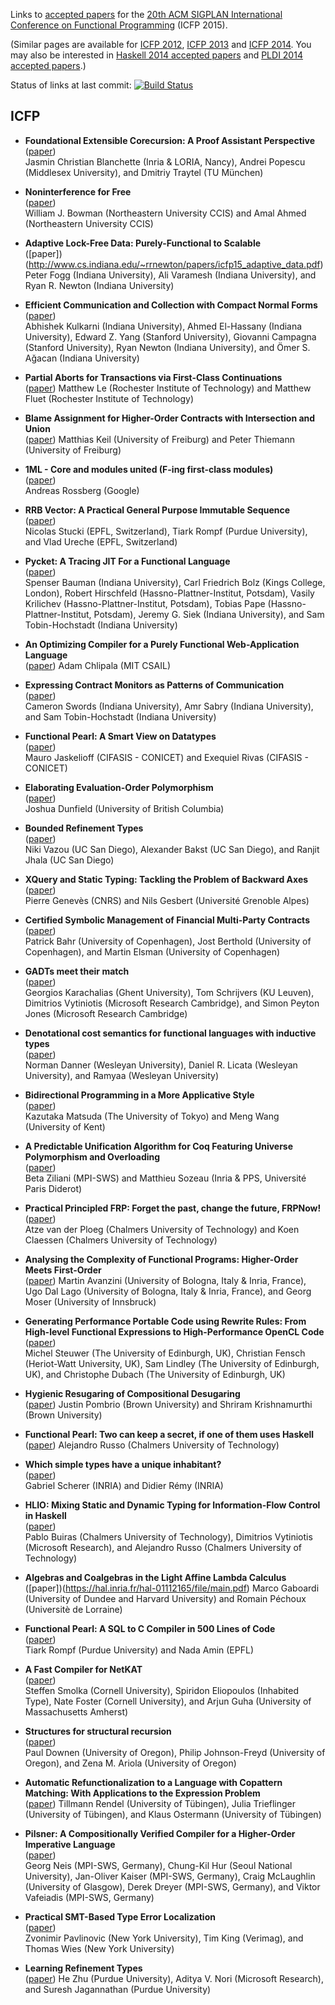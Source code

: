 Links to [accepted papers][icfp15-accepted] for the [20th ACM SIGPLAN International Conference on Functional Programming][icfp15] (ICFP 2015).

[icfp15]: http://icfpconference.org/icfp2015/
[icfp15-accepted]: http://icfpconference.org/icfp2015/accepted.html

(Similar pages are available for [ICFP 2012][icfp12], [ICFP 2013][icfp13] and [ICFP 2014][icfp14].  You may also be interested in [Haskell 2014 accepted papers][haskell2014-accepted] and [PLDI 2014 accepted papers][pldi2014-accepted].)

Status of links at last commit: [![Build Status](https://travis-ci.org/mpickering/icfp2015-papers.svg)](https://travis-ci.org/mpickering/icfp2015-papers)

[icfp12]: https://github.com/technogeeky/icfp12-paper-links
[icfp13]: https://github.com/gasche/icfp2013-papers
[icfp14]: https://github.com/yallop/icfp2014-papers
[haskell2014-accepted]: https://github.com/yallop/haskell2014-papers
[pldi2014-accepted]: https://github.com/yallop/pldi2014-papers

## ICFP

* **Foundational Extensible Corecursion: A Proof Assistant Perspective**  
   ([paper](http://www21.in.tum.de/~blanchet/fouco.pdf))  
   Jasmin Christian Blanchette (Inria & LORIA, Nancy), Andrei Popescu
   (Middlesex University), and Dmitriy Traytel (TU München)

* **Noninterference for Free**  
   ([paper](https://www.williamjbowman.com/resources/nonintforfree.pdf))  
   William J. Bowman (Northeastern University CCIS) and Amal Ahmed
   (Northeastern University CCIS)

* **Adaptive Lock-Free Data: Purely-Functional to Scalable**  
   ([paper])(http://www.cs.indiana.edu/~rrnewton/papers/icfp15_adaptive_data.pdf) 
   Peter Fogg (Indiana University), Ali Varamesh (Indiana University),
   and Ryan R. Newton (Indiana University)

* **Efficient Communication and Collection with Compact Normal Forms**  
   ([paper](http://ezyang.com/papers/ezyang15-cnf.pdf))  
   Abhishek Kulkarni (Indiana University), Ahmed El-Hassany (Indiana
   University), Edward Z. Yang (Stanford University), Giovanni Campagna
   (Stanford University), Ryan Newton (Indiana University), and Ömer S.
   Ağacan (Indiana University)

* **Partial Aborts for Transactions via First-Class Continuations**  
   ([paper](http://www.cs.rit.edu/~ml9951/icfp15.pdf))
   Matthew Le (Rochester Institute of Technology) and Matthew Fluet
   (Rochester Institute of Technology)

* **Blame Assignment for Higher-Order Contracts with Intersection and Union**  
   ([paper](http://www2.informatik.uni-freiburg.de/~keilr/papers/icfp2015-blame.pdf))
   Matthias Keil (University of Freiburg) and Peter Thiemann
   (University of Freiburg)

* **1ML - Core and modules united (F-ing first-class modules)**  
   ([paper](https://www.mpi-sws.org/~rossberg/papers/Rossberg%20-%201ML%20--%20Core%20and%20modules%20united%20[Draft].pdf))  
   Andreas Rossberg (Google)

* **RRB Vector: A Practical General Purpose Immutable Sequence**  
   ([paper](http://infoscience.epfl.ch/record/213452/files/rrbvector.pdf))  
   Nicolas Stucki (EPFL, Switzerland), Tiark Rompf (Purdue University),
   and Vlad Ureche (EPFL, Switzerland)

* **Pycket: A Tracing JIT For a Functional Language**  
   ([paper](http://homes.soic.indiana.edu/samth/pycket-draft.pdf))  
   Spenser Bauman (Indiana University), Carl Friedrich Bolz (Kings
   College, London), Robert Hirschfeld (Hassno-Plattner-Institut,
   Potsdam), Vasily Krilichev (Hassno-Plattner-Institut, Potsdam),
   Tobias Pape (Hassno-Plattner-Institut, Potsdam), Jeremy G. Siek
   (Indiana University), and Sam Tobin-Hochstadt (Indiana University)

* **An Optimizing Compiler for a Purely Functional Web-Application Language**  
   ([paper](http://adam.chlipala.net/papers/UrWebICFP15/UrWebICFP15.pdf))
   Adam Chlipala (MIT CSAIL)

* **Expressing Contract Monitors as Patterns of Communication**  
   ([paper](http://www.cswords.com/paper/mon.strats.pdf))  
   Cameron Swords (Indiana University), Amr Sabry (Indiana University),
   and Sam Tobin-Hochstadt (Indiana University)

* **Functional Pearl: A Smart View on Datatypes**  
   ([paper](http://www.fceia.unr.edu.ar/~mauro/pubs/smartviews/smartviews.pdf))  
   Mauro Jaskelioff (CIFASIS - CONICET) and Exequiel Rivas (CIFASIS -
   CONICET)

* **Elaborating Evaluation-Order Polymorphism**  
   ([paper](http://www.cs.cmu.edu/~joshuad/papers/eo/Dunfield15_evaluation.pdf))  
   Joshua Dunfield (University of British Columbia)

* **Bounded Refinement Types**  
   ([paper](http://goto.ucsd.edu/~nvazou/icfp15/main.pdf))  
   Niki Vazou (UC San Diego), Alexander Bakst (UC San Diego), and
   Ranjit Jhala (UC San Diego)

* **XQuery and Static Typing: Tackling the Problem of Backward Axes**  
   ([paper](https://hal.inria.fr/hal-01082635v2/document))  
   Pierre Genevès (CNRS) and Nils Gesbert (Université Grenoble Alpes)

* **Certified Symbolic Management of Financial Multi-Party Contracts**  
   ([paper](http://www.diku.dk/~paba/pubs/files/bahr15icfp-paper.pdf))  
   Patrick Bahr (University of Copenhagen), Jost Berthold (University
   of Copenhagen), and Martin Elsman (University of Copenhagen)

* **GADTs meet their match**  
   ([paper](http://research.microsoft.com/en-us/um/people/simonpj/papers/pattern-matching/gadtpm.pdf))  
   Georgios Karachalias (Ghent University), Tom Schrijvers (KU Leuven),
   Dimitrios Vytiniotis (Microsoft Research Cambridge), and Simon
   Peyton Jones (Microsoft Research Cambridge)

* **Denotational cost semantics for functional languages with inductive types**  
   ([paper](http://arxiv.org/pdf/1506.01949v1.pdf))  
   Norman Danner (Wesleyan University), Daniel R. Licata (Wesleyan
   University), and Ramyaa (Wesleyan University)

* **Bidirectional Programming in a More Applicative Style**  
   ([paper](http://www2.sf.ecei.tohoku.ac.jp/~kztk/papers/kztk_icfp2015.pdf))  
   Kazutaka Matsuda (The University of Tokyo) and Meng Wang (University
   of Kent)

* **A Predictable Unification Algorithm for Coq Featuring Universe Polymorphism and Overloading**  
   ([paper](http://www.pps.univ-paris-diderot.fr/~sozeau/research/publications/drafts/unif.pdf))  
   Beta Ziliani (MPI-SWS) and Matthieu Sozeau (Inria & PPS, Université
   Paris Diderot)

* **Practical Principled FRP: Forget the past, change the future, FRPNow!**  
   ([paper](http://www.cse.chalmers.se/~atze/papers/prprfrp.pdf))  
   Atze van der Ploeg (Chalmers University of Technology) and Koen
   Claessen (Chalmers University of Technology)

* **Analysing the Complexity of Functional Programs: Higher-Order Meets First-Order**  
   ([paper](http://arxiv.org/pdf/1506.05043v1.pdf))
   Martin Avanzini (University of Bologna, Italy & Inria, France), Ugo
   Dal Lago (University of Bologna, Italy & Inria, France), and Georg
   Moser (University of Innsbruck)

* **Generating Performance Portable Code using Rewrite Rules: From High-level Functional Expressions to High-Performance OpenCL Code**  
   ([paper](http://homepages.inf.ed.ac.uk/slindley/papers/array-gpu-draft-february2015.pdf))  
   Michel Steuwer (The University of Edinburgh, UK), Christian Fensch
   (Heriot-Watt University, UK), Sam Lindley (The University of
   Edinburgh, UK), and Christophe Dubach (The University of Edinburgh,
   UK)

* **Hygienic Resugaring of Compositional Desugaring**  
   ([paper](http://cs.brown.edu/~sk/Publications/Papers/Published/pk-hyg-resugaring-comp-desugaring/paper.pdf))
   Justin Pombrio (Brown University) and Shriram Krishnamurthi (Brown
   University)

* **Functional Pearl: Two can keep a secret, if one of them uses Haskell**  
   ([paper](http://www.cse.chalmers.se/~russo/publications_files/pearl-russo.pdf))
   Alejandro Russo (Chalmers University of Technology)

* **Which simple types have a unique inhabitant?**  
   ([paper](http://gallium.inria.fr/~scherer/research/unique_inhabitants/unique_stlc_sums-long.pdf))  
   Gabriel Scherer (INRIA) and Didier Rémy (INRIA)

* **HLIO: Mixing Static and Dynamic Typing for Information-Flow Control in Haskell**  
   ([paper](http://www.cse.chalmers.se/~russo/publications_files/hybrid-icfp2015.pdf))  
   Pablo Buiras (Chalmers University of Technology), Dimitrios
   Vytiniotis (Microsoft Research), and Alejandro Russo (Chalmers
   University of Technology)

* **Algebras and Coalgebras in the Light Affine Lambda Calculus**  
   ([paper])(https://hal.inria.fr/hal-01112165/file/main.pdf) 
   Marco Gaboardi (University of Dundee and Harvard University) and
   Romain Péchoux (Universitè de Lorraine)

* **Functional Pearl: A SQL to C Compiler in 500 Lines of Code**  
   ([paper](https://www.cs.purdue.edu/homes/rompf/papers/rompf-icfp15.pdf))  
   Tiark Rompf (Purdue University) and Nada Amin (EPFL)

* **A Fast Compiler for NetKAT**  
   ([paper](http://arxiv.org/pdf/1506.06378v2.pdf))  
   Steffen Smolka (Cornell University), Spiridon Eliopoulos (Inhabited
   Type), Nate Foster (Cornell University), and Arjun Guha (University
   of Massachusetts Amherst)

* **Structures for structural recursion**  
   ([paper](http://ix.cs.uoregon.edu/~pdownen/publications/structure-recursion.pdf))  
   Paul Downen (University of Oregon), Philip Johnson-Freyd (University
   of Oregon), and Zena M. Ariola (University of Oregon)

* **Automatic Refunctionalization to a Language with Copattern Matching: With Applications to the Expression Problem**  
   ([paper](http://ps.informatik.uni-tuebingen.de/publications/rendel15automatic.pdf))
   Tillmann Rendel (University of Tübingen), Julia Trieflinger
   (University of Tübingen), and Klaus Ostermann (University of
   Tübingen)

* **Pilsner: A Compositionally Verified Compiler for a Higher-Order Imperative Language**  
   ([paper](https://www.mpi-sws.org/~viktor/papers/pilsner.pdf))  
   Georg Neis (MPI-SWS, Germany), Chung-Kil Hur (Seoul National
   University), Jan-Oliver Kaiser (MPI-SWS, Germany), Craig McLaughlin
   (University of Glasgow), Derek Dreyer (MPI-SWS, Germany), and Viktor
   Vafeiadis (MPI-SWS, Germany)

* **Practical SMT-Based Type Error Localization**  
   ([paper](http://www.cs.nyu.edu/~zvonimir/papers/icfp15.pdf))  
   Zvonimir Pavlinovic (New York University), Tim King (Verimag), and
   Thomas Wies (New York University)

* **Learning Refinement Types**  
   ([paper](http://research.microsoft.com/pubs/245062/icfp_my_version.pdf))
   He Zhu (Purdue University), Aditya V. Nori (Microsoft Research), and
   Suresh Jagannathan (Purdue University)
